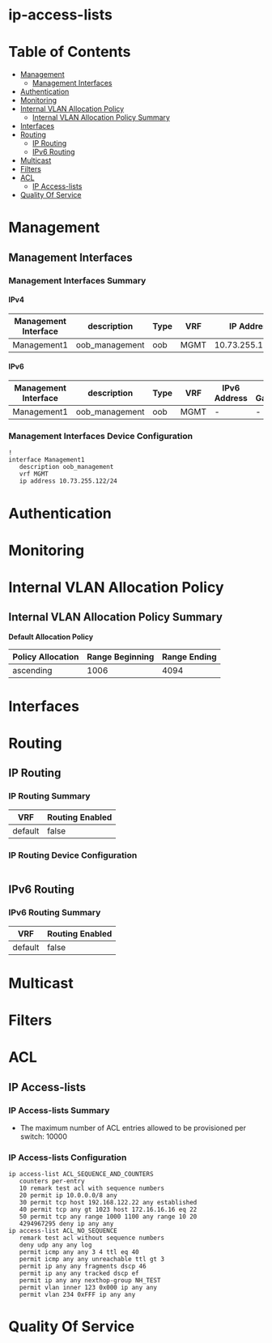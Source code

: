 # ip-access-lists
# Table of Contents

- [Management](#management)
  - [Management Interfaces](#management-interfaces)
- [Authentication](#authentication)
- [Monitoring](#monitoring)
- [Internal VLAN Allocation Policy](#internal-vlan-allocation-policy)
  - [Internal VLAN Allocation Policy Summary](#internal-vlan-allocation-policy-summary)
- [Interfaces](#interfaces)
- [Routing](#routing)
  - [IP Routing](#ip-routing)
  - [IPv6 Routing](#ipv6-routing)
- [Multicast](#multicast)
- [Filters](#filters)
- [ACL](#acl)
  - [IP Access-lists](#ip-access-lists)
- [Quality Of Service](#quality-of-service)

# Management

## Management Interfaces

### Management Interfaces Summary

#### IPv4

| Management Interface | description | Type | VRF | IP Address | Gateway |
| -------------------- | ----------- | ---- | --- | ---------- | ------- |
| Management1 | oob_management | oob | MGMT | 10.73.255.122/24 | 10.73.255.2 |

#### IPv6

| Management Interface | description | Type | VRF | IPv6 Address | IPv6 Gateway |
| -------------------- | ----------- | ---- | --- | ------------ | ------------ |
| Management1 | oob_management | oob | MGMT | -  | - |

### Management Interfaces Device Configuration

```eos
!
interface Management1
   description oob_management
   vrf MGMT
   ip address 10.73.255.122/24
```

# Authentication

# Monitoring

# Internal VLAN Allocation Policy

## Internal VLAN Allocation Policy Summary

**Default Allocation Policy**

| Policy Allocation | Range Beginning | Range Ending |
| ------------------| --------------- | ------------ |
| ascending | 1006 | 4094 |

# Interfaces

# Routing

## IP Routing

### IP Routing Summary

| VRF | Routing Enabled |
| --- | --------------- |
| default | false |

### IP Routing Device Configuration

```eos
```
## IPv6 Routing

### IPv6 Routing Summary

| VRF | Routing Enabled |
| --- | --------------- |
| default | false |

# Multicast

# Filters

# ACL

## IP Access-lists

### IP Access-lists Summary

- The maximum number of ACL entries allowed to be provisioned per switch: 10000

### IP Access-lists Configuration

```eos
ip access-list ACL_SEQUENCE_AND_COUNTERS
   counters per-entry
   10 remark test acl with sequence numbers
   20 permit ip 10.0.0.0/8 any
   30 permit tcp host 192.168.122.22 any established
   40 permit tcp any gt 1023 host 172.16.16.16 eq 22
   50 permit tcp any range 1000 1100 any range 10 20
   4294967295 deny ip any any
ip access-list ACL_NO_SEQUENCE
   remark test acl without sequence numbers
   deny udp any any log
   permit icmp any any 3 4 ttl eq 40
   permit icmp any any unreachable ttl gt 3
   permit ip any any fragments dscp 46
   permit ip any any tracked dscp ef
   permit ip any any nexthop-group NH_TEST
   permit vlan inner 123 0x000 ip any any
   permit vlan 234 0xFFF ip any any
```

# Quality Of Service
